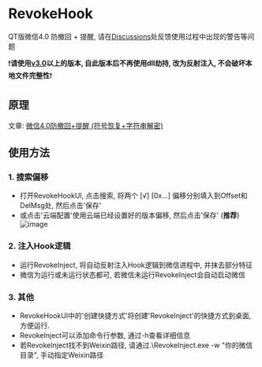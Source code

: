 # RevokeHook
QT版微信4.0 防撤回 + 提醒, 请在[Discussions](https://github.com/EEEEhex/RevokeHook/discussions/12)处反馈使用过程中出现的警告等问题  
  
❗**请使用[v3.0](https://github.com/EEEEhex/RevokeHook/releases)以上的版本, 自此版本后不再使用dll劫持, 改为反射注入, 不会破坏本地文件完整性**❗

## 原理
文章: [微信4.0防撤回+提醒 (符号恢复+字符串解密)](https://bbs.kanxue.com/thread-286611.htm)

## 使用方法
### 1. 搜索偏移
* 打开RevokeHookUI, 点击搜索, 将两个 \[√\] \[0x...\] 偏移分别填入到Offset和DelMsg处, 然后点击'保存'
* 或点击'云端配置'使用云端已经设置好的版本偏移, 然后点击'保存' (**推荐**)     
![image](https://github.com/user-attachments/assets/c93c52f4-23a2-429c-bf39-ea3ebf9a7fab)  


### 2. 注入Hook逻辑
* 运行RevokeInject, 将自动反射注入Hook逻辑到微信进程中, 并抹去部分特征  
* 微信为运行或未运行状态都可, 若微信未运行RevokeInject会自动启动微信  

### 3. 其他
* RevokeHookUI中的'创建快捷方式'将创建'RevokeInject'的快捷方式到桌面, 方便运行.  
* RevokeInject可以添加命令行参数, 通过-h查看详细信息  
* 若RevokeInject找不到Weixin路径, 请通过.\RevokeInject.exe -w "你的微信目录", 手动指定Weixin路径  

